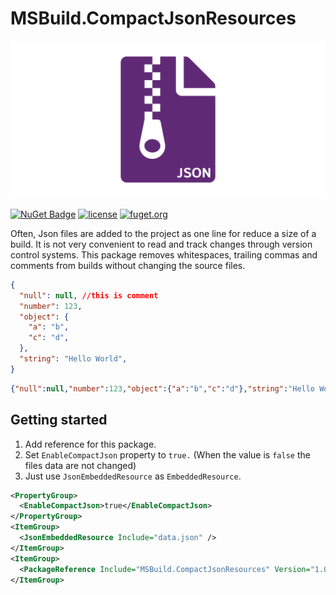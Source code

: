 # MSBuild.CompactJsonResources

![header](https://raw.githubusercontent.com/dimonovdd/MSBuild.CompactJsonResources/main/header.svg)

[![NuGet Badge](https://img.shields.io/nuget/vpre/MSBuild.CompactJsonResources)](https://www.nuget.org/packages/MSBuild.CompactJsonResources/) [![license](https://img.shields.io/github/license/dimonovdd/MSBuild.CompactJsonResources)](https://github.com/dimonovdd/MSBuild.CompactJsonResources/blob/main/LICENSE) [![fuget.org](https://www.fuget.org/packages/MSBuild.CompactJsonResources/badge.svg)](https://www.fuget.org/packages/MSBuild.CompactJsonResources)

Often, Json files are added to the project as one line for reduce a size of a build. It is not very convenient to read and track changes through version control systems. This package removes whitespaces, trailing commas and comments from builds without changing the source files.

```json
{
  "null": null, //this is comment
  "number": 123,
  "object": {
    "a": "b",
    "c": "d",
  },
  "string": "Hello World",
}
```

```json
{"null":null,"number":123,"object":{"a":"b","c":"d"},"string":"Hello World"}
```

## Getting started

1) Add reference for this package.
2) Set `EnableCompactJson` property to `true.` (When the value is `false` the files data are not changed)
3) Just use `JsonEmbeddedResource` as `EmbeddedResource`.

```xml
<PropertyGroup>
  <EnableCompactJson>true</EnableCompactJson>
</PropertyGroup>
<ItemGroup>
  <JsonEmbeddedResource Include="data.json" />
</ItemGroup>
<ItemGroup>
  <PackageReference Include="MSBuild.CompactJsonResources" Version="1.0.0-preview1" PrivateAssets="all"/>
</ItemGroup>
```
